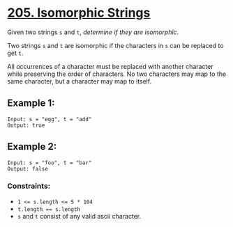 # [205. Isomorphic Strings](https://leetcode.com/problems/isomorphic-strings/)

Given two strings  `s`  and  `t`,  _determine if they are isomorphic_.

Two strings  `s`  and  `t`  are isomorphic if the characters in  `s`  can be replaced to get  `t`.

All occurrences of a character must be replaced with another character while preserving the order of characters. No two characters may map to the same character, but a character may map to itself.

## Example 1:

    Input: s = "egg", t = "add"
    Output: true

## Example 2:

    Input: s = "foo", t = "bar"
    Output: false

### Constraints:
-   `1 <= s.length <= 5 * 104`
-   `t.length == s.length`
-   `s`  and  `t`  consist of any valid ascii character.
